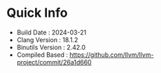 # Quick Info
* Build Date : 2024-03-21
* Clang Version : 18.1.2
* Binutils Version : 2.42.0
* Compiled Based : https://github.com/llvm/llvm-project/commit/26a1d660

